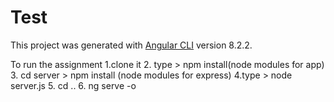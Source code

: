 # Test

This project was generated with [Angular CLI](https://github.com/angular/angular-cli) version 8.2.2.

To run the assignment
1.clone it
2. type > npm install(node modules for app)
3. cd server > npm install (node modules for express)
4.type > node server.js
5. cd ..
6. ng serve -o

